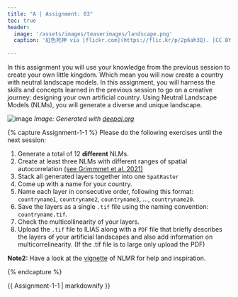 ```yaml
---
title: "A | Assignment: 03"
toc: true
header:
  image: '/assets/images/teaserimages/landscape.png'
  caption: '紅色死神 via [flickr.com](https://flic.kr/p/2p6ah3Q). [CC BY-NC-SA 2.0](https://creativecommons.org/licenses/by-nc-sa/2.0/). Image cropped.'
  
---
```


In this assignment you will use your knowledge from the previous session to create your own little kingdom. Which mean you will now create a country with neutral landscape models. 
In this assignment, you will harness the skills and concepts learned in the previous session to go on a creative journey: designing your own artificial country. Using Neutral Landscape Models (NLMs), you will generate a diverse and unique landscape.
<!--more-->


![image](../assets/images/unit02/realm.jpg)
*Image: Generated with [deepai.org](https://deepai.org/machine-learning-model/cyberpunk-generator)*


{% capture Assignment-1-1 %}
Please do the following exercises until the next session:

1. Generate a total of 12 **different** NLMs.
1. Create at least three NLMs with different ranges of spatial autocorrelation [(see Grimmmet et al. 2021)]( https://doi.org/10.1111/ecog.05555)
1. Stack all generated layers together into one `SpatRaster`
1. Come up with a name for your country.
1. Name each layer in consecutive order, following this format: `countryname1`, `countryname2`, `countryname3`, ..., `countryname20`.
1. Save the layers as a single `.tif` file using the naming convention: `countryname.tif`.
1. Check the multicollinearity of your layers.
1. Upload the `.tif` file to ILIAS along with a `PDF` file that briefly describes the layers of your artificial landscapes and also add information on multicorrelinearity. (If the .tif file is to large only upload the PDF)


**Note2:** Have a look at the [vignette](https://ropensci.github.io/NLMR/index.html) of NLMR for help and inspiration. 

{% endcapture %}
<div class="notice--success">
  {{ Assignment-1-1 | markdownify }}
</div> 

<!--
### Further development of your artificial landscape (Optional!)
If you want to give your virtual country an even more realistic feel to it you can als create a border and crop it to it. This can be done for example with loading the .tif file in a GIS software (like QGIS) and drawing a polygon of the country borders. Another way to do this is with the code snippet below. If you do this also upload a `.gpkg` of your border to ILIAS and crop your virtual landscapes to the border bevore you upload it. This is completely optional.

<script src="https://gist.github.com/uilehre/e8328e3202f660213498298e43f3cca9.js"></script>

In the end your landscape with border could look like this:

![image](../assets/images/unit02/border.png)

-->
